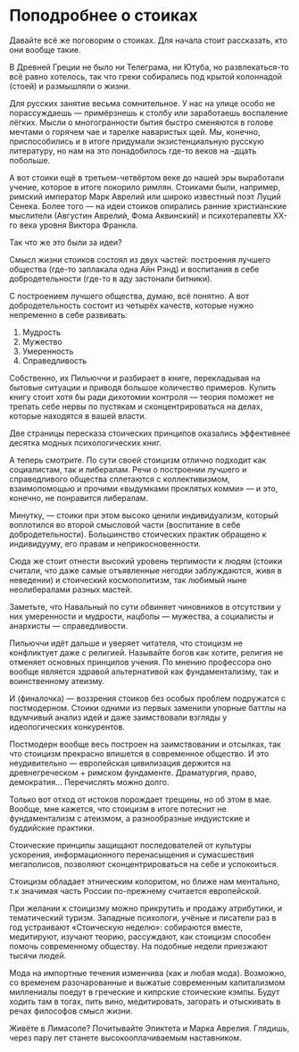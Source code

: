 
# Поподробнее о стоиках

Давайте всё же поговорим о стоиках. Для начала стоит рассказать, кто они вообще такие.

В Древней Греции не было ни Телеграма, ни Ютуба, но развлекаться-то всё равно хотелось, так что греки собирались под крытой колоннадой (стоей) и размышляли о жизни. 

Для русских занятие весьма сомнительное. У нас на улице особо не порассуждаешь — примёрзнешь к столбу или заработаешь воспаление лёгких. Мысли о многогранности бытия быстро сменяются в голове мечтами о горячем чае и тарелке наваристых щей. Мы, конечно, приспособились и в итоге придумали экзистенциальную русскую литературу, но нам на это понадобилось где-то веков на -дцать побольше. 

А вот стоики ещё в третьем-четвёртом веке до нашей эры выработали учение, которое в итоге покорило римлян. Стоиками были, например, римский император Марк Аврелий или широко известный поэт Луций Сенека. Более того — на идеи стоиков опирались ранние христианские мыслители (Августин Аврелий, Фома Аквинский) и психотерапевты XX-го века уровня Виктора Франкла.

Так что же это были за идеи?

​​Смысл жизни стоиков состоял из двух частей: построения лучшего общества (где-то заплакала одна Айн Рэнд) и воспитания в себе добродетельности (где-то в аду застонали битники). 

С построением лучшего общества, думаю, всё понятно. А вот добродетельность состоит из четырёх качеств, которые нужно непременно в себе развивать:

1. Мудрость
2. Мужество 
3. Умеренность 
4. Справедливость

Собственно, их Пильюччи и разбирает в книге, перекладывая на бытовые ситуации и приводя большое количество примеров. Купить книгу стоит хотя бы ради дихотомии контроля — теория поможет не трепать себе нервы по пустякам и сконцентрироваться на делах, которые находятся в вашей власти. 

Две страницы пересказа стоических принципов оказались эффективнее десятка модных психологических книг.

А теперь смотрите. По сути своей стоицизм отлично подходит как социалистам, так и либералам. Речи о построении лучшего и справедливого общества сплетаются с коллективизмом, взаимопомощью и прочими «выдумками проклятых комми» — и это, конечно, не понравится либералам. 

Минутку, — стоики при этом высоко ценили индивидуализм, который воплотился во второй смысловой части (воспитание в себе добродетельности). Большинство стоических практик обращено к индивидууму, его правам и неприкосновенности.

Сюда же стоит отнести высокий уровень терпимости к людям (стоики считали, что даже самые отъявленные негодяи заблуждаются, живя в неведении) и стоический космополитизм, так любимый ныне неолибералами разных мастей.

Заметьте, что Навальный по сути обвиняет чиновников в отсутствии у них умеренности и мудрости, нацболы — мужества, а социалисты и анархисты — справедливости.

Пильюччи идёт дальше и уверяет читателя, что стоицизм не конфликтует даже с религией. Называйте богов как хотите, религия не отменяет основных принципов учения. По мнению профессора оно вообще является здравой альтернативой как фундаментализму, так и воинственному атеизму.

И (финалочка) — воззрения стоиков без особых проблем подружатся с постмодерном. Стоики одними из первых заменили упорные баттлы на вдумчивый анализ идей и даже заимствовали взгляды у идеологических конкурентов. 

Постмодерн вообще весь построен на заимствовании и отсылках, так что стоицизм прекрасно впишется в современное общество. И это неудивительно — европейская цивилизация держится на древнегреческом + римском фундаменте. Драматургия, право, демократия… Перечислять можно долго.

Только вот отход от истоков порождает трещины, но об этом в мае.​​Вообще, мне кажется, что стоицизм в итоге потеснит не фундаментализм с атеизмом, а разнообразные индуистские и буддийские практики. 

Стоические принципы защищают последователей от культуры ускорения, информационного перенасыщения и сумасшествия мегаполисов, позволяют сконцентрироваться на себе и успокоиться.

Стоицизм обладает этническим колоритом, но ближе нам ментально, т.к значимая часть России по-прежнему считается европейской. 

При желании к стоицизму можно прикрутить и продажу атрибутики, и тематический туризм. Западные психологи, учёные и писатели раз в год устраивают «Стоическую неделю»: собираются вместе, медитируют, изучают теорию, рассуждают, как стоицизм способен помочь современному обществу. На подобные недели приезжают тысячи людей.

Мода на импортные течения изменчива (как и любая мода). Возможно, со временем разочарованные и выжатые современным капитализмом миллениалы поедут в греческие и кипрские стоические кэмпы. Будут ходить там в тогах, пить вино, медитировать, загорать и отыскивать в речах философов смысл жизни.

Живёте в Лимасоле? Почитывайте Эпиктета и Марка Аврелия. Глядишь, через пару лет станете высокооплачиваемым наставником.